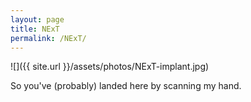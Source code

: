 ```yaml
---
layout: page
title: NExT
permalink: /NExT/
---
```


![]({{ site.url }}/assets/photos/NExT-implant.jpg)

So you've (probably) landed here by scanning my hand. 